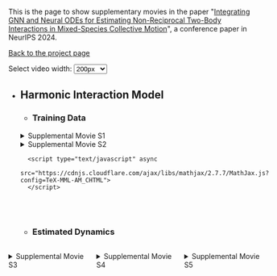 This is the page to show supplementary movies in the paper "[Integrating GNN and Neural ODEs for Estimating Non-Reciprocal Two-Body Interactions in Mixed-Species Collective Motion](https://openreview.net/forum?id=qwl3EiDi9r)", a conference paper in NeurIPS 2024.

[Back to the project page](https://github.com/MasahitoUWAMICHI/collectiveMotionNN)


<script>
function setVideoWidth(width) {
    const videos = document.querySelectorAll('video');
    videos.forEach(video => {
        video.width = width;
    });
}
</script>

<div>
    <label for="video-width">Select video width: </label>
    <select id="video-width" onchange="setVideoWidth(this.value)">
        <option value="200">200px</option>
        <option value="400">400px</option>
        <option value="600">600px</option>
        <option value="800">800px</option>
        <option value="1000">1000px</option>
    </select>
</div>

- ## Harmonic Interaction Model

    - ### Training Data

    <div style="display: flex; flex-wrap: wrap; gap: 20px;">
        <div style="flex: 1;">
            <details>
                <summary>Supplemental Movie S1</summary>
                <video width="600" controls>
                    <source src="Supplemental_Movie_S1.mp4" type="video/mp4">
                    Your browser does not support the video tag.
                </video>
                <p><em>This code is a result of numerical simulation with a smaller strength of friction, \(\rho = 1 \times 10^{-2}\).</em></p>
            </details>
        <div style="flex: 1;">
            <details>
                <summary>Supplemental Movie S2</summary>
                <video width="600" controls>
                    <source src="Supplemental_Movie_S2.mp4" type="video/mp4">
                    Your browser does not support the video tag.
                </video>
                <p><em>This code is a result of numerical simulation with a larger strength of friction, <span>\(\rho = 1 \times 10^{-1}\)</span>.</em></p>
            </details>
        </div>
        
        <script type="text/javascript" async
        src="https://cdnjs.cloudflare.com/ajax/libs/mathjax/2.7.7/MathJax.js?config=TeX-MML-AM_CHTML">
        </script>
    </div>

    - ### Estimated Dynamics

<div style="display: flex; flex-wrap: wrap; gap: 20px;">
    <div style="flex: 1;">
        <details>
            <summary>Supplemental Movie S3</summary>
            <video width="600" controls>
                <source src="Supplemental_Movie_S3.mp4" type="video/mp4">
                Your browser does not support the video tag.
            </video>
        </details>
    </div>
    <div style="flex: 1;">
        <details>
            <summary>Supplemental Movie S4</summary>
            <video width="600" controls>
                <source src="Supplemental_Movie_S4.mp4" type="video/mp4">
                Your browser does not support the video tag.
            </video>
        </details>
    </div>
    <div style="flex: 1;">
        <details>
            <summary>Supplemental Movie S5</summary>
            <video width="600" controls>
                <source src="Supplemental_Movie_S5.mp4" type="video/mp4">
                Your browser does not support the video tag.
            </video>
        </details>
    </div>
</div>

